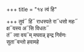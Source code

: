+++
title = "१४ त्वं हि"

+++
तुवं᳓ हि᳓ राधस्पते रा᳓धसो महः᳓  
क्ष᳓यस्य अ᳓सि विधतः᳓  
तं᳓ त्वा वय᳓म् मघवन्न् इन्द्र गिर्वणः  
सुता᳓वन्तो हवामहे